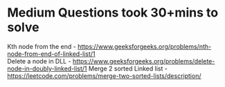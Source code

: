 # Medium Questions took 30+mins to solve
Kth node from the end - https://www.geeksforgeeks.org/problems/nth-node-from-end-of-linked-list/1<br>
Delete a node in DLL - https://www.geeksforgeeks.org/problems/delete-node-in-doubly-linked-list/1
Merge 2 sorted Linked list - https://leetcode.com/problems/merge-two-sorted-lists/description/

